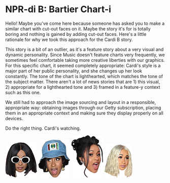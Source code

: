 # NPR-di B: Bartier Chart-i

Hello! Maybe you've come here because someone has asked you to make a
similar chart with cut-out faces on it. Maybe the story it's for is
totally boring and nothing is gained by adding cut-out faces. Here's a
little rationale for why we took this approach for the Cardi B story.

This story is a bit of an outlier, as it's a feature story about a very
visual and dynamic personality. Since Music doesn't feature charts very
frequently, we sometimes feel comfortable taking more creative liberties
with our graphics. For this specific chart, it seemed completely
appropriate: Cardi's style is a major part of her public personality,
and she changes up her look constantly. The tone of the chart is lighthearted,
which matches the tone of the subject matter. There aren't a lot of news
stories that are 1) this visual, 2) appropriate for a lighthearted tone
and 3) framed in a feature-y context such as this one.

We still had to approach the image sourcing and layout in a responsible,
appropriate way: obtaining images through our Getty subscription,
placing them in an appropriate context and making sure they display
properly on all devices.

Do the right thing. Cardi's watching.

<img src="img/cardi-august.png" />
<img src="img/cardi-finesse.png" />
<img src="img/cardi-grammys.png" />
<img src="img/cardi-bodak.png" />
